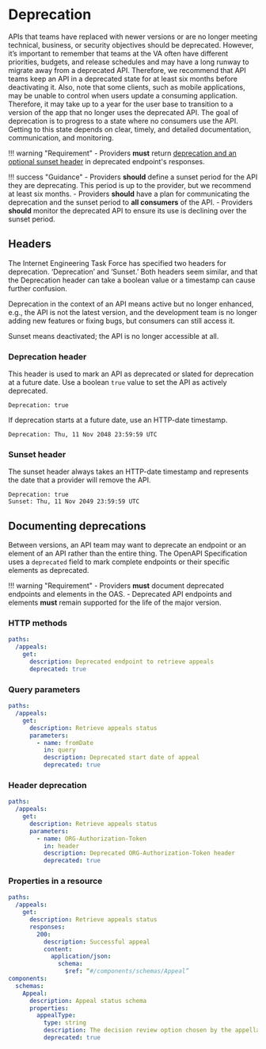 # Deprecation

APIs that teams have replaced with newer versions or are no longer meeting technical, business, or security objectives should be deprecated. However, it’s important to remember that teams at the VA often have different priorities, budgets, and release schedules and may have a long runway to migrate away from a deprecated API. Therefore, we recommend that API teams keep an API in a deprecated state for at least six months before deactivating it. Also, note that some clients, such as mobile applications, may be unable to control when users update a consuming application. Therefore, it may take up to a year for the user base to transition to a version of the app that no longer uses the deprecated API.
The goal of deprecation is to progress to a state where no consumers use the API. Getting to this state depends on clear, timely, and detailed documentation, communication, and monitoring.

!!! warning "Requirement"
    - Providers **must** return [deprecation and an optional sunset header](#headers) in deprecated endpoint's responses.

!!! success "Guidance"
    - Providers **should** define a sunset period for the API they are deprecating. This period is up to the provider, but we recommend at least six months.
    - Providers **should** have a plan for communicating the deprecation and the sunset period to **all consumers** of the API.
    - Providers **should** monitor the deprecated API to ensure its use is declining over the sunset period.

## Headers

The Internet Engineering Task Force has specified two headers for deprecation. ‘Deprecation’ and ‘Sunset.’ Both headers seem similar, and that the Deprecation header can take a boolean value or a timestamp can cause further confusion.

Deprecation in the context of an API means active but no longer enhanced, e.g., the API is not the latest version, and the development team is no longer adding new features or fixing bugs, but consumers can still access it.

Sunset means deactivated; the API is no longer accessible at all.

### Deprecation header

This header is used to mark an API as deprecated or slated for deprecation at a future date. Use a boolean `true` value to set the API as actively deprecated.

```http
Deprecation: true
```

If deprecation starts at a future date, use an HTTP-date timestamp.

```http
Deprecation: Thu, 11 Nov 2048 23:59:59 UTC
```

### Sunset header

The sunset header always takes an HTTP-date timestamp and represents the date that a provider will remove the API.

```http
Deprecation: true
Sunset: Thu, 11 Nov 2049 23:59:59 UTC
```

## Documenting deprecations

Between versions, an API team may want to deprecate an endpoint or an element of an API rather than the entire thing. The OpenAPI Specification uses a `deprecated` field to mark complete endpoints or their specific elements as deprecated.

!!! warning "Requirement"
    - Providers **must** document deprecated endpoints and elements in the OAS.
    - Deprecated API endpoints and elements **must** remain supported for the life of the major version.

### HTTP methods

```yaml
paths:
  /appeals:
    get:
      description: Deprecated endpoint to retrieve appeals
      deprecated: true
```

### Query parameters

```yaml
paths:
  /appeals:
    get:
      description: Retrieve appeals status
      parameters:
        - name: fromDate
          in: query
          description: Deprecated start date of appeal
          deprecated: true
```

### Header deprecation

```yaml
paths:
  /appeals:
    get:
      description: Retrieve appeals status
      parameters:
        - name: ORG-Authorization-Token
          in: header
          description: Deprecated ORG-Authorization-Token header
          deprecated: true
```

### Properties in a resource

```yaml
paths:
  /appeals:
    get:
      description: Retrieve appeals status
      responses:
        200:
          description: Successful appeal
          content:
            application/json:
              schema:
                $ref: “#/components/schemas/Appeal”
components:
  schemas:
    Appeal:
      description: Appeal status schema
      properties:
        appealType:
          type: string
          description: The decision review option chosen by the appellant
          deprecated: true
```
